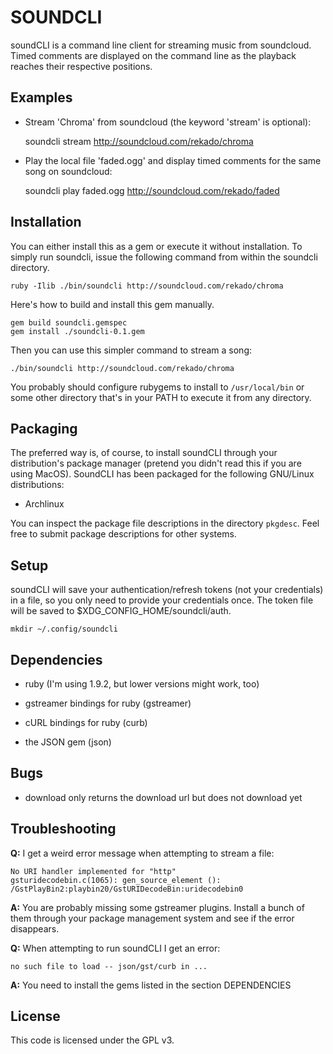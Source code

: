 # SOUNDCLI

soundCLI is a command line client for streaming music from soundcloud. Timed
comments are displayed on the command line as the playback reaches their
respective positions.

## Examples

- Stream 'Chroma' from soundcloud (the keyword 'stream' is optional):


    soundcli stream http://soundcloud.com/rekado/chroma


- Play the local file 'faded.ogg' and display timed comments for the same song
  on soundcloud:


    soundcli play faded.ogg http://soundcloud.com/rekado/faded


## Installation

You can either install this as a gem or execute it without installation. To
simply run soundcli, issue the following command from within the soundcli
directory.

    ruby -Ilib ./bin/soundcli http://soundcloud.com/rekado/chroma

Here's how to build and install this gem manually.

    gem build soundcli.gemspec
    gem install ./soundcli-0.1.gem

Then you can use this simpler command to stream a song:

    ./bin/soundcli http://soundcloud.com/rekado/chroma

You probably should configure rubygems to install to `/usr/local/bin` or some
other directory that's in your PATH to execute it from any directory.


## Packaging

The preferred way is, of course, to install soundCLI through your
distribution's package manager (pretend you didn't read this if you are using
MacOS). SoundCLI has been packaged for the following GNU/Linux distributions:

- Archlinux

You can inspect the package file descriptions in the directory `pkgdesc`.
Feel free to submit package descriptions for other systems.



## Setup

soundCLI will save your authentication/refresh tokens (not your credentials)
in a file, so you only need to provide your credentials once. The token file
will be saved to $XDG_CONFIG_HOME/soundcli/auth.

    mkdir ~/.config/soundcli


## Dependencies

- ruby (I'm using 1.9.2, but lower versions might work, too)

- gstreamer bindings for ruby (gstreamer)

- cURL bindings for ruby (curb)

- the JSON gem (json)


## Bugs

- download only returns the download url but does not download yet


## Troubleshooting

  **Q:** I get a weird error message when attempting to stream a file:

    No URI handler implemented for "http"
    gsturidecodebin.c(1065): gen_source_element (): /GstPlayBin2:playbin20/GstURIDecodeBin:uridecodebin0

  **A:** You are probably missing some gstreamer plugins. Install a bunch of them through your package management system and see if the error disappears.

  **Q:** When attempting to run soundCLI I get an error:

    no such file to load -- json/gst/curb in ...

  **A:** You need to install the gems listed in the section DEPENDENCIES


## License

This code is licensed under the GPL v3.
